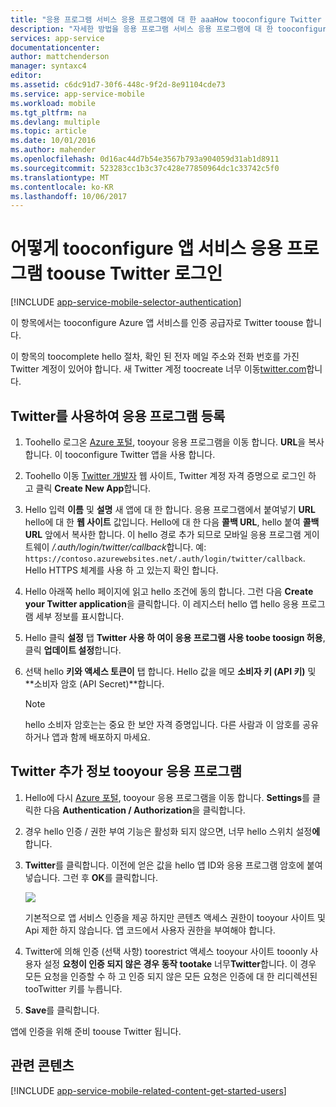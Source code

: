 ```yaml
---
title: "응용 프로그램 서비스 응용 프로그램에 대 한 aaaHow tooconfigure Twitter 인증"
description: "자세한 방법을 응용 프로그램 서비스 응용 프로그램에 대 한 tooconfigure Twitter 인증 합니다."
services: app-service
documentationcenter: 
author: mattchenderson
manager: syntaxc4
editor: 
ms.assetid: c6dc91d7-30f6-448c-9f2d-8e91104cde73
ms.service: app-service-mobile
ms.workload: mobile
ms.tgt_pltfrm: na
ms.devlang: multiple
ms.topic: article
ms.date: 10/01/2016
ms.author: mahender
ms.openlocfilehash: 0d16ac44d7b54e3567b793a904059d31ab1d8911
ms.sourcegitcommit: 523283cc1b3c37c428e77850964dc1c33742c5f0
ms.translationtype: MT
ms.contentlocale: ko-KR
ms.lasthandoff: 10/06/2017
---
```

# <a name="how-tooconfigure-your-app-service-application-toouse-twitter-login"></a>어떻게 tooconfigure 앱 서비스 응용 프로그램 toouse Twitter 로그인
[!INCLUDE [app-service-mobile-selector-authentication](../../includes/app-service-mobile-selector-authentication.md)]

이 항목에서는 tooconfigure Azure 앱 서비스를 인증 공급자로 Twitter toouse 합니다.

이 항목의 toocomplete hello 절차, 확인 된 전자 메일 주소와 전화 번호를 가진 Twitter 계정이 있어야 합니다. 새 Twitter 계정 toocreate 너무 이동<a href="http://go.microsoft.com/fwlink/p/?LinkID=268287" target="_blank">twitter.com</a>합니다.

## <a name="register"> </a>Twitter를 사용하여 응용 프로그램 등록
1. Toohello 로그온 [Azure 포털], tooyour 응용 프로그램을 이동 합니다. **URL**을 복사합니다. 이 tooconfigure Twitter 앱을 사용 합니다.
2. Toohello 이동 [Twitter 개발자] 웹 사이트, Twitter 계정 자격 증명으로 로그인 하 고 클릭 **Create New App**합니다.
3. Hello 입력 **이름** 및 **설명** 새 앱에 대 한 합니다. 응용 프로그램에서 붙여넣기 **URL** hello에 대 한 **웹 사이트** 값입니다. Hello에 대 한 다음 **콜백 URL**, hello 붙여 **콜백 URL** 앞에서 복사한 합니다. 이 hello 경로 추가 되므로 모바일 응용 프로그램 게이트웨이 */.auth/login/twitter/callback*합니다. 예: `https://contoso.azurewebsites.net/.auth/login/twitter/callback`. Hello HTTPS 체계를 사용 하 고 있는지 확인 합니다.
4. Hello 아래쪽 hello 페이지에 읽고 hello 조건에 동의 합니다. 그런 다음 **Create your Twitter application**을 클릭합니다. 이 레지스터 hello 앱 hello 응용 프로그램 세부 정보를 표시합니다.
5. Hello 클릭 **설정** 탭 **Twitter 사용 하 여이 응용 프로그램 사용 toobe toosign 허용**, 클릭 **업데이트 설정**합니다.
6. 선택 hello **키와 액세스 토큰이** 탭 합니다. Hello 값을 메모 **소비자 키 (API 키)** 및 **소비자 암호 (API Secret)**합니다.
   
   > [!NOTE]
   > hello 소비자 암호는는 중요 한 보안 자격 증명입니다. 다른 사람과 이 암호를 공유하거나 앱과 함께 배포하지 마세요.
   > 
   > 

## <a name="secrets"></a>Twitter 추가 정보 tooyour 응용 프로그램
1. Hello에 다시 [Azure 포털], tooyour 응용 프로그램을 이동 합니다. **Settings**를 클릭한 다음 **Authentication / Authorization**을 클릭합니다.
2. 경우 hello 인증 / 권한 부여 기능은 활성화 되지 않으면, 너무 hello 스위치 설정**에**합니다.
3. **Twitter**를 클릭합니다. 이전에 얻은 값을 hello 앱 ID와 응용 프로그램 암호에 붙여 넣습니다. 그런 후 **OK**를 클릭합니다.
   
   ![][1]
   
   기본적으로 앱 서비스 인증을 제공 하지만 콘텐츠 액세스 권한이 tooyour 사이트 및 Api 제한 하지 않습니다. 앱 코드에서 사용자 권한을 부여해야 합니다.
4. Twitter에 의해 인증 (선택 사항) toorestrict 액세스 tooyour 사이트 tooonly 사용자 설정 **요청이 인증 되지 않은 경우 동작 tootake** 너무**Twitter**합니다. 이 경우 모든 요청을 인증할 수 하 고 인증 되지 않은 모든 요청은 인증에 대 한 리디렉션된 tooTwitter 키를 누릅니다.
5. **Save**를 클릭합니다.

앱에 인증을 위해 준비 toouse Twitter 됩니다.

## <a name="related-content"> </a>관련 콘텐츠
[!INCLUDE [app-service-mobile-related-content-get-started-users](../../includes/app-service-mobile-related-content-get-started-users.md)]

<!-- Images. -->

[0]: ./media/app-service-mobile-how-to-configure-twitter-authentication/app-service-twitter-redirect.png
[1]: ./media/app-service-mobile-how-to-configure-twitter-authentication/mobile-app-twitter-settings.png

<!-- URLs. -->

[Twitter 개발자]: http://go.microsoft.com/fwlink/p/?LinkId=268300
[Azure 포털]: https://portal.azure.com/
[xamarin]: ../app-services-mobile-app-xamarin-ios-get-started-users.md
